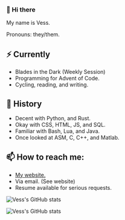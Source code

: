 ### 👋 Hi there

My name is Vess.


Pronouns: they/them.

## ⚡ Currently

 - Blades in the Dark (Weekly Session)
 - Programming for Advent of Code.
 - Cycling, reading, and writing.
 
## 🔭 History

 - Decent with Python, and Rust.
 - Okay with CSS, HTML, JS, and SQL.
 - Familiar with Bash, Lua, and Java.
 - Once looked at ASM, C, C++, and Matlab.

## 📫 How to reach me:

 - [My website.](https://vess-dev.github.io/)
 - Via email. (See website)
 - Resume available for serious requests.

![Vess's GitHub stats](https://github-readme-stats.vercel.app/api/top-langs/?username=vess-dev&show_icons=true&theme=github_dark)

![Vess's GitHub stats](https://github-readme-stats.vercel.app/api?username=vess-dev&show_icons=true&theme=github_dark)

<!--
- 🔭 I’m currently working on ...
- 🌱 I’m currently learning ...
- 👯 I’m looking to collaborate on ...
- 🤔 I’m looking for help with ...
- 💬 Ask me about ...
- 📫 How to reach me: ...
- 😄 Pronouns: ...
- ⚡ Fun fact: ...
-->
